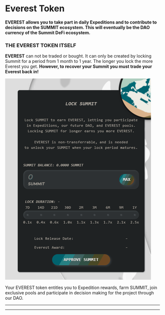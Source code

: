 # Everest Token

**EVEREST allows you to take part in daily Expeditions and to contribute to decisions on the SUMMIT ecosystem. This will eventually be the DAO currency of the Summit DeFi ecosystem.**

### **THE EVEREST TOKEN ITSELF**

**EVEREST** can not be traded or bought.  It can only be created by locking Summit for a period from 1 month to 1 year.  The longer you lock the more Everest you get.   **However, to recover your Summit you must trade your Everest back in!**&#x20;

![](<../.gitbook/assets/image (25).png>)



Your EVEREST token entitles you to Expedition rewards, farm SUMMIT, join exclusive pools and participate in decision making for the project through our DAO.&#x20;









****

****
